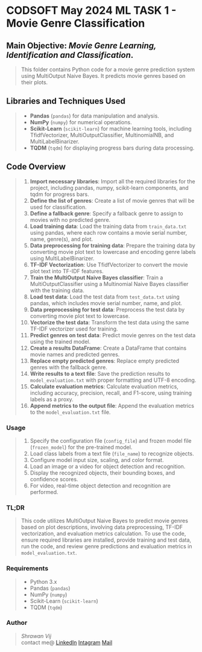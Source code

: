 # CODSOFT May 2024 ML TASK 1 - Movie Genre Classification

## Main Objective: *Movie Genre Learning, Identification and Classification*.

>This folder contains Python code for a movie genre prediction system using MultiOutput Naive Bayes. It predicts movie genres based on their plots.

## Libraries and Techniques Used

>- **Pandas** (`pandas`) for data manipulation and analysis.
>- **NumPy** (`numpy`) for numerical operations.
>- **Scikit-Learn** (`scikit-learn`) for machine learning tools, including TfidfVectorizer, MultiOutputClassifier, MultinomialNB, and MultiLabelBinarizer.
>- **TQDM** (`tqdm`) for displaying progress bars during data processing.

## Code Overview

>1. **Import necessary libraries**: Import all the required libraries for the project, including pandas, numpy, scikit-learn components, and tqdm for progress bars.
>2. **Define the list of genres**: Create a list of movie genres that will be used for classification.
>3. **Define a fallback genre**: Specify a fallback genre to assign to movies with no predicted genre.
>4. **Load training data**: Load the training data from `train_data.txt` using pandas, where each row contains a movie serial number, name, genre(s), and plot.
>5. **Data preprocessing for training data**: Prepare the training data by converting movie plot text to lowercase and encoding genre labels using MultiLabelBinarizer.
>6. **TF-IDF Vectorization**: Use TfidfVectorizer to convert the movie plot text into TF-IDF features.
>7. **Train the MultiOutput Naive Bayes classifier**: Train a MultiOutputClassifier using a Multinomial Naive Bayes classifier with the training data.
>8. **Load test data**: Load the test data from `test_data.txt` using pandas, which includes movie serial number, name, and plot.
>9. **Data preprocessing for test data**: Preprocess the test data by converting movie plot text to lowercase.
>10. **Vectorize the test data**: Transform the test data using the same TF-IDF vectorizer used for training.
>11. **Predict genres on test data**: Predict movie genres on the test data using the trained model.
>12. **Create a results DataFrame**: Create a DataFrame that contains movie names and predicted genres.
>13. **Replace empty predicted genres**: Replace empty predicted genres with the fallback genre.
>14. **Write results to a text file**: Save the prediction results to `model_evaluation.txt` with proper formatting and UTF-8 encoding.
>15. **Calculate evaluation metrics**: Calculate evaluation metrics, including accuracy, precision, recall, and F1-score, using training labels as a proxy.
>16. **Append metrics to the output file**: Append the evaluation metrics to the `model_evaluation.txt` file.


### Usage

>1. Specify the configuration file (`config_file`) and frozen model file (`frozen_model`) for the pre-trained model.
>2. Load class labels from a text file (`file_name`) to recognize objects.
>3. Configure model input size, scaling, and color format.
>4. Load an image or a video for object detection and recognition.
>5. Display the recognized objects, their bounding boxes, and confidence scores.
>6. For video, real-time object detection and recognition are performed.

### TL;DR 

> This code utilizes MultiOutput Naive Bayes to predict movie genres based on plot descriptions, involving data preprocessing, TF-IDF vectorization, and evaluation metrics calculation. To use the code, ensure required libraries are installed, provide training and test data, run the code, and review genre predictions and evaluation metrics in `model_evaluation.txt`.

### Requirements

>- Python 3.x
>- Pandas (`pandas`)
>- NumPy (`numpy`)
>- Scikit-Learn (`scikit-learn`)
>- TQDM (`tqdm`)

  
### Author

>*Shrawan Vij*          
>contact me@ [LinkedIn](www.linkedin.com/in/shrawanvij)   [Intagram](https://www.instagram.com/shrawanvij/)   [Mail](sharwanvij211@gmail.com)
